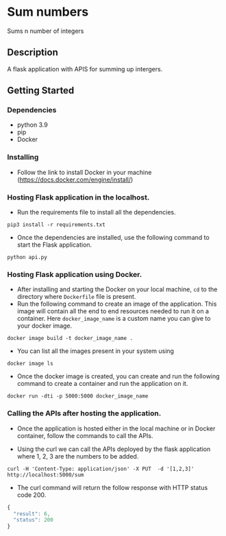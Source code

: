 # Sum numbers

Sums n number of integers

## Description

A flask application with APIS for summing up intergers.

## Getting Started

### Dependencies

* python 3.9
* pip
* Docker

### Installing

* Follow the link to install Docker in your machine (https://docs.docker.com/engine/install/)

### Hosting Flask application in the localhost.

* Run the requirements file to install all the dependencies.
```
pip3 install -r requirements.txt
```
* Once the dependencies are installed, use the following command to start the Flask application.
```
python api.py
```

### Hosting Flask application using Docker.
* After installing and starting the Docker on your local machine, ```cd``` to the directory where ```Dockerfile```
file is present.
* Run the following command to create an image of the application. This image will contain all the end to end resources needed to run it on a container. Here ```docker_image_name``` is a custom name you can give to your docker image.
```
docker image build -t docker_image_name .
```
* You can list all the images present in your system using
```
docker image ls
```
* Once the docker image is created, you can create and run the following command to create a container and run the application on it.
```
docker run -dti -p 5000:5000 docker_image_name
```

### Calling the APIs after hosting the application.
* Once the application is hosted either in the local machine or in Docker container, follow the commands to call the APIs.

* Using the curl we can call the APIs deployed by the flask application where 1, 2, 3 are the numbers to be added. 
```
curl -H 'Content-Type: application/json' -X PUT  -d '[1,2,3]' http://localhost:5000/sum
```
* The curl command will return the follow response with HTTP status code 200.
```javascript
{
  "result": 6, 
  "status": 200
}
```

